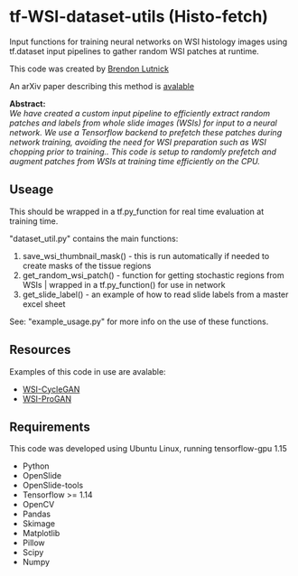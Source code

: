 # tf-WSI-dataset-utils (Histo-fetch)
Input functions for training neural networks on WSI histology images using tf.dataset input pipelines to gather random WSI patches at runtime.

This code was created by [Brendon Lutnick](https://github.com/brendonlutnick)

An arXiv paper describing this method is [avalable](https://arxiv.org/abs/2102.11433)

**Abstract:**<br>
*We have created a custom input pipeline to efficiently extract random patches and labels from whole slide images (WSIs) for input to a neural network. We use a Tensorflow backend to prefetch these patches during network training, avoiding the need for WSI preparation such as WSI chopping prior to training.. This code is setup to randomly prefetch and augment patches from WSIs at training time efficiently on the CPU.*

## Useage

This should be wrapped in a tf.py_function for real time evaluation at training time.

"dataset_util.py" contains the main functions:
1. save_wsi_thumbnail_mask()  - this is run automatically if needed to create masks of the tissue regions
2. get_random_wsi_patch()     - function for getting stochastic regions from WSIs | wrapped in a tf.py_function() for use in network
3. get_slide_label()          - an example of how to read slide labels from a master excel sheet

See: "example_usage.py" for more info on the use of these functions.

## Resources

Examples of this code in use are avalable:
* [WSI-CycleGAN](https://github.com/SarderLab/WSI-cycleGAN)
* [WSI-ProGAN](https://github.com/SarderLab/WSI-ProGAN)

## Requirements

This code was developed using Ubuntu Linux, running tensorflow-gpu 1.15

* Python
* OpenSlide
* OpenSlide-tools
* Tensorflow >= 1.14
* OpenCV
* Pandas
* Skimage
* Matplotlib
* Pillow
* Scipy
* Numpy
